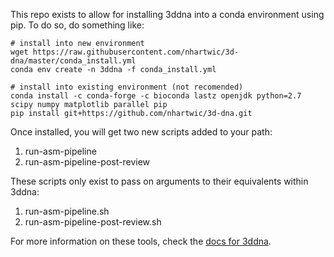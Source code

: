 This repo exists to allow for installing 3ddna into a conda environment using pip. To do so, do something like:

```
# install into new environment
wget https://raw.githubusercontent.com/nhartwic/3d-dna/master/conda_install.yml
conda env create -n 3ddna -f conda_install.yml

# install into existing environment (not recomended)
conda install -c conda-forge -c bioconda lastz openjdk python=2.7 scipy numpy matplotlib parallel pip
pip install git+https://github.com/nhartwic/3d-dna.git
```

Once installed, you will get two new scripts added to your path: 
1. run-asm-pipeline
2. run-asm-pipeline-post-review 

These scripts only exist to pass on arguments to their equivalents within 3ddna:
1. run-asm-pipeline.sh
2. run-asm-pipeline-post-review.sh

For more information on these tools, check the [docs for 3ddna](pip_3d_dna/README.md).
